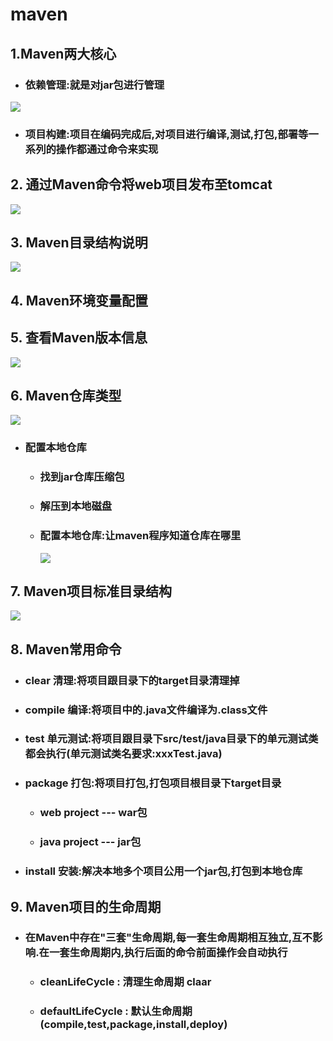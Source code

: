 # maven 
## 1.Maven两大核心
  - ### 依赖管理:就是对jar包进行管理
![](https://github.com/YuJianMuNaiYi/YuJianMuNaiYi.github.io/images/Maven/maven1.png)
  - ### 项目构建:项目在编码完成后,对项目进行编译,测试,打包,部署等一系列的操作都通过命令来实现
  ## 2. 通过Maven命令将web项目发布至tomcat
  ![](https://github.com/YuJianMuNaiYi/YuJianMuNaiYi.github.io/images/Maven/maven2.png)
  ## 3. Maven目录结构说明
  ![](https://github.com/YuJianMuNaiYi/YuJianMuNaiYi.github.io/images/Maven/maven3.png)
  ## 4. Maven环境变量配置
  ## 5. 查看Maven版本信息
  ![](https://github.com/YuJianMuNaiYi/YuJianMuNaiYi.github.io/images/Maven/maven4.png)
  ## 6. Maven仓库类型
  ![](https://github.com/YuJianMuNaiYi/YuJianMuNaiYi.github.io/images/Maven/maven5.png)
  - ### 配置本地仓库
    - ### 找到jar仓库压缩包
    - ### 解压到本地磁盘
    - ### 配置本地仓库:让maven程序知道仓库在哪里
      ![](https://github.com/YuJianMuNaiYi/YuJianMuNaiYi.github.io/images/Maven/maven6.png)
  ## 7. Maven项目标准目录结构
  ![](https://github.com/YuJianMuNaiYi/YuJianMuNaiYi.github.io/images/Maven/maven7.png)
  ## 8. Maven常用命令
  - ### clear 清理:将项目跟目录下的target目录清理掉
  - ### compile 编译:将项目中的.java文件编译为.class文件
  - ### test 单元测试:将项目跟目录下src/test/java目录下的单元测试类都会执行(单元测试类名要求:xxxTest.java)
  - ### package 打包:将项目打包,打包项目根目录下target目录
    - ### web project --- war包
    - ### java project --- jar包
  - ### install 安装:解决本地多个项目公用一个jar包,打包到本地仓库
  ## 9. Maven项目的生命周期
  - ### 在Maven中存在"三套"生命周期,每一套生命周期相互独立,互不影响.在一套生命周期内,执行后面的命令前面操作会自动执行
    - ### cleanLifeCycle : 清理生命周期 claar 
    - ### defaultLifeCycle : 默认生命周期 (compile,test,package,install,deploy) 

